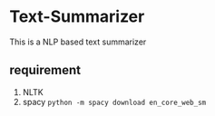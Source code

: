 # Text-Summarizer
This is a NLP based text summarizer 


## requirement 
1. NLTK
2. spacy
```python -m spacy download en_core_web_sm```
